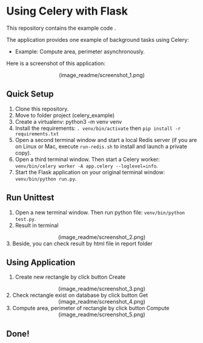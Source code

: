 Using Celery with Flask
=======================

This repository contains the example code .

The application provides one example of background tasks using Celery:

- Example: Compute area, perimeter asynchronously.

Here is a screenshot of this application:
<center>(image_readme/screenshot_1.png)</center>

Quick Setup
-----------
1. Clone this repository.
2. Move to folder project (celery_example)
3. Create a virtualenv: python3 -m venv venv
4. Install the requirements: `. venv/bin/activate` then `pip install -r requirements.txt`
5. Open a second terminal window and start a local Redis server (if you are on Linux or Mac, execute `run-redis.sh` to install and launch a private copy).
6. Open a third terminal window. Then start a Celery worker: `venv/bin/celery worker -A app.celery --loglevel=info`.
7. Start the Flask application on your original terminal window: `venv/bin/python run.py`.


Run Unittest
-----------
1. Open a new terminal window. Then run python file: `venv/bin/python test.py`.
2. Result in terminal
<center>(image_readme/screenshot_2.png)</center>
3. Beside, you can check result by html file in report folder

Using Application
-----------
1. Create new rectangle by click button Create
<center>(image_readme/screenshot_3.png)</center>
2. Check rectangle exist on database by click button Get
<center>(image_readme/screenshot_4.png)</center>
3. Compute area, perimeter of rectangle by click button Compute
<center>(image_readme/screenshot_5.png)</center>

Done!
-----------